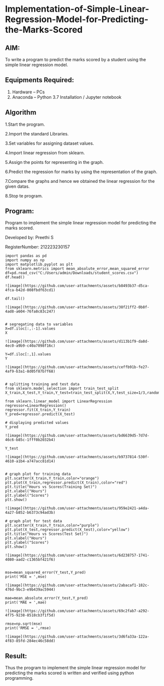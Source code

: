 # Implementation-of-Simple-Linear-Regression-Model-for-Predicting-the-Marks-Scored

## AIM:
To write a program to predict the marks scored by a student using the simple linear regression model.

## Equipments Required:
1. Hardware – PCs
2. Anaconda – Python 3.7 Installation / Jupyter notebook

## Algorithm
1.Start the program.

2.Import the standard Libraries.

3.Set variables for assigning dataset values.

4.Import linear regression from sklearn.

5.Assign the points for representing in the graph.

6.Predict the regression for marks by using the representation of the graph.

7.Compare the graphs and hence we obtained the linear regression for the given datas.

8.Stop te program.

## Program:

Program to implement the simple linear regression model for predicting the marks scored.

Developed by: Preethi S

RegisterNumber:  212223230157

```
import pandas as pd
import numpy as np
import matplotlib.pyplot as plt
from sklearn.metrics import mean_absolute_error,mean_squared_error
df=pd.read_csv("C:/Users/admin/Downloads/student_scores.csv")
df.head()

![image](https://github.com/user-attachments/assets/b8493b37-d5ca-4fca-b42d-008fbdf63cd1)

df.tail()

![image](https://github.com/user-attachments/assets/38f21ff2-0b8f-4ad8-a604-76fa8c83c247)


# segregating data to variables
X=df.iloc[:,:-1].values
X

![image](https://github.com/user-attachments/assets/d113b1f9-da8d-4ec0-a9b9-c40a7098f16c)

Y=df.iloc[:,1].values
Y

![image](https://github.com/user-attachments/assets/ceffb91b-fe27-4af9-b3a1-8d05f87b7f68)


# splitting training and test data
from sklearn.model_selection import train_test_split
X_train,X_test,Y_train,Y_test=train_test_split(X,Y,test_size=1/3,random_state=0)

from sklearn.linear_model import LinearRegression
regressor=LinearRegression()
regressor.fit(X_train,Y_train)
Y_pred=regressor.predict(X_test)

# displaying predicted values
Y_pred

![image](https://github.com/user-attachments/assets/bd6639d5-7d7d-46c6-b85c-1fff0b2032b4)

Y_test

![image](https://github.com/user-attachments/assets/b9737814-530f-4610-a1b4-a747acc81d14)


# graph plot for training data
plt.scatter(X_train,Y_train,color="orange")
plt.plot(X_train,regressor.predict(X_train),color="red")
plt.title("Hours vs Scores(Training Set)")
plt.xlabel("Hours")
plt.ylabel("Scores")
plt.show()

![image](https://github.com/user-attachments/assets/959e2421-a4da-4a27-b852-b6373c94ad3b)

# graph plot for test data
plt.scatter(X_train,Y_train,color="purple")
plt.plot(X_test,regressor.predict(X_test),color="yellow")
plt.title("Hours vs Scores(Test Set)")
plt.xlabel("Hours")
plt.ylabel("Scores")
plt.show()

![image](https://github.com/user-attachments/assets/6d238757-1741-4080-aad2-c1365bf421f6)


mse=mean_squared_error(Y_test,Y_pred)
print('MSE = ',mse)

![image](https://github.com/user-attachments/assets/2abacaf1-182c-476d-9bc3-e9b439ac5944)

mae=mean_absolute_error(Y_test,Y_pred)
print('MAE = ',mae)

![image](https://github.com/user-attachments/assets/69c2fab7-a292-4f75-9238-8518cb3f1f5d)

rmse=np.sqrt(mse)
print('RMSE = ',rmse)

![image](https://github.com/user-attachments/assets/3d6fa33a-122a-4f83-85fd-284ec46c58dd)

```

## Result:
Thus the program to implement the simple linear regression model for predicting the marks scored is written and verified using python programming.
